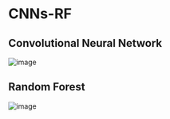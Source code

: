 # CNNs-RF
## Convolutional Neural Network
![image](https://github.com/user-attachments/assets/e338d198-cd1a-4abb-ad14-8e518f62b254)  

## Random Forest
![image](https://github.com/user-attachments/assets/af7f90d3-e61e-46a4-8b81-7eb61752b4af)

